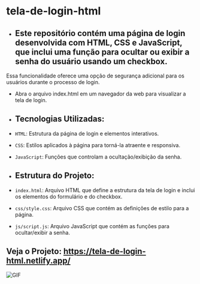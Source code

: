 # tela-de-login-html

- Este repositório contém uma página de login desenvolvida com HTML, CSS e JavaScript, que inclui uma função para ocultar ou exibir a senha do usuário usando um checkbox.
  -
Essa funcionalidade oferece uma opção de segurança adicional para os usuários durante o processo de login.

- Abra o arquivo index.html em um navegador da web para visualizar a tela de login.

- Tecnologias Utilizadas:
   - 
- `HTML`: Estrutura da página de login e elementos interativos.
- `CSS`: Estilos aplicados à página para torná-la atraente e responsiva.
- `JavaScript`: Funções que controlam a ocultação/exibição da senha.

- Estrutura do Projeto:
  - 
- `index.html`: Arquivo HTML que define a estrutura da tela de login e inclui os elementos do formulário e do checkbox.
- `css/style.css`: Arquivo CSS que contém as definições de estilo para a página.
- `js/script.js`: Arquivo JavaScript que contém as funções para ocultar/exibir a senha.


## Veja o Projeto: https://tela-de-login-html.netlify.app/

<img src="https://i.imgur.com/ZIqxMas.png" alt="GIF" data-canonical-src="https://i.imgur.com/ZIqxMas.png" style="max-width: 50%;">
